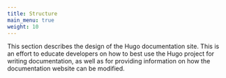 ```yaml
---
title: Structure
main_menu: true
weight: 10
---
```


This section describes the design of the Hugo documentation site.
This is an effort to educate developers on how to best use the Hugo project for writing documentation, as well as for providing information on how the documentation website can be modified.
